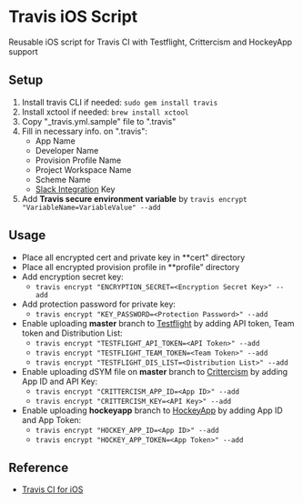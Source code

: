 Travis iOS Script
=================

Reusable iOS script for Travis CI with Testflight, Crittercism and HockeyApp support

## Setup
1. Install travis CLI if needed: `sudo gem install travis`
2. Install xctool if needed: `brew install xctool`
3. Copy "_travis.yml.sample" file to ".travis"
4. Fill in necessary info. on ".travis":
    - App Name
    - Developer Name
    - Provision Profile Name
    - Project Workspace Name
    - Scheme Name
    - [Slack Integration](https://slack.com/integrations) Key
5. Add **Travis secure environment variable** by
    `travis encrypt "VariableName=VariableValue" --add`

## Usage
- Place all encrypted cert and private key in **cert" directory
- Place all encrypted provision profile in **profile" directory
- Add encryption secret key:
    - `travis encrypt "ENCRYPTION_SECRET=<Encryption Secret Key>" --add`
- Add protection password for private key:
    - `travis encrypt "KEY_PASSWORD=<Protection Password>" --add`
- Enable uploading **master** branch to [Testflight](https://www.testflightapp.com) by adding API token, Team token and Distribution List:
    - `travis encrypt "TESTFLIGHT_API_TOKEN=<API Token>" --add`
    - `travis encrypt "TESTFLIGHT_TEAM_TOKEN=<Team Token>" --add`
    - `travis encrypt "TESTFLIGHT_DIS_LIST=<Distribution List>" --add`
- Enable uploading dSYM file on **master** branch to [Crittercism](https://www.crittercism.com) by adding App ID and API Key:
    - `travis encrypt "CRITTERCISM_APP_ID=<App ID>" --add`
    - `travis encrypt "CRITTERCISM_KEY=<API Key>" --add`
- Enable uploading **hockeyapp** branch to [HockeyApp](http://hockeyapp.net) by adding App ID and App Token:
    - `travis encrypt "HOCKEY_APP_ID=<App ID>" --add`
    - `travis encrypt "HOCKEY_APP_TOKEN=<App Token>" --add`

## Reference
- [Travis CI for iOS](http://www.objc.io/issue-6/travis-ci.html)
